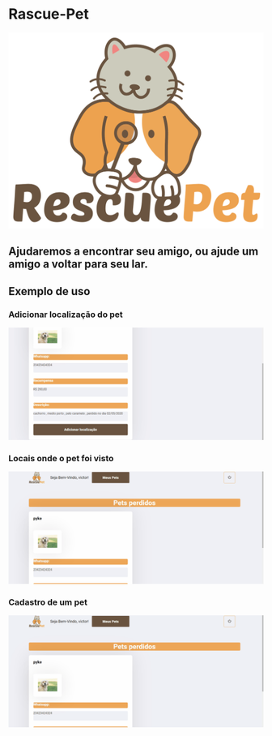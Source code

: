 # Rascue-Pet
![](backend/src/github/rascuepetlogo.png )
## Ajudaremos a encontrar seu amigo, ou ajude um amigo a voltar para seu lar.
## Exemplo de uso 
### Adicionar localização do pet
![](https://github.com/victorrti/Rascue-Pet/blob/master/backend/src/github/localizacao.gif )
### Locais onde o pet foi visto
![](https://github.com/victorrti/Rascue-Pet/blob/master/backend/src/github/locais.gif )
### Cadastro de um pet
![](https://github.com/victorrti/Rascue-Pet/blob/master/backend/src/github/cadastro-pet.gif )


